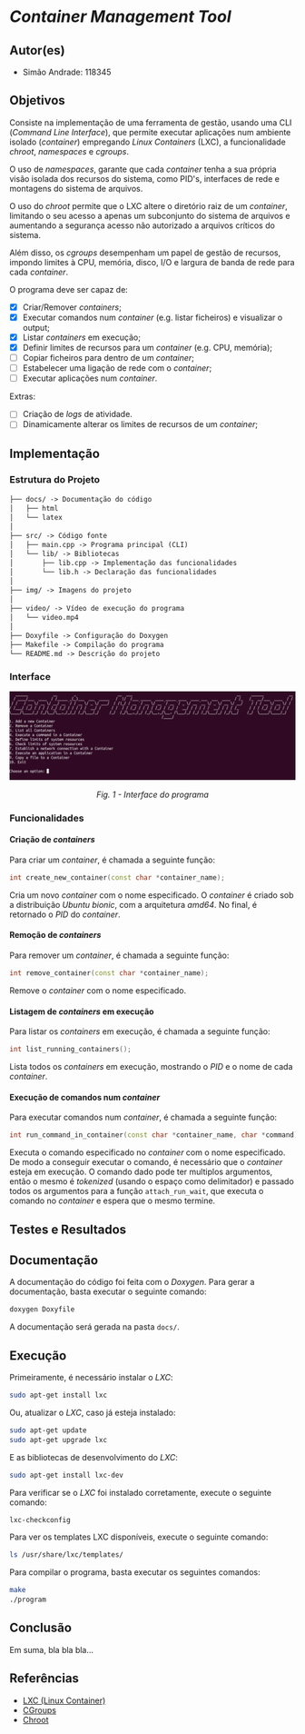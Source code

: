 # *Container Management Tool*

## Autor(es)

- Simão Andrade: 118345

## Objetivos

Consiste na implementação de uma ferramenta de gestão, usando uma CLI (*Command Line Interface*), que permite executar aplicações num ambiente isolado (*container*) empregando *Linux Containers* (LXC), a funcionalidade *chroot*, *namespaces* e *cgroups*.

O uso de *namespaces*, garante que cada *container* tenha a sua própria visão isolada dos recursos do sistema, como PID's, interfaces de rede e montagens do sistema de arquivos.

O uso do *chroot* permite que o LXC altere o diretório raiz de um *container*, limitando o seu acesso a apenas um subconjunto do sistema de arquivos e aumentando a segurança acesso não autorizado a arquivos críticos do sistema.

Além disso, os *cgroups* desempenham um papel de gestão de recursos, impondo limites à CPU, memória, disco, I/O e largura de banda de rede para cada *container*.

O programa deve ser capaz de:

- [x] Criar/Remover *containers*;
- [x] Executar comandos num *container* (e.g. listar ficheiros) e visualizar o output;
- [x] Listar *containers* em execução;
- [x] Definir limites de recursos para um *container* (e.g. CPU, memória);
- [ ] Copiar ficheiros para dentro de um *container*;
- [ ] Estabelecer uma ligação de rede com o *container*;
- [ ] Executar aplicações num *container*.

Extras:

- [ ] Criação de *logs* de atividade.
- [ ] Dinamicamente alterar os limites de recursos de um *container*;

## Implementação

### Estrutura do Projeto

```console
├── docs/ -> Documentação do código
│   ├── html
│   └── latex
│
├── src/ -> Código fonte
│   ├── main.cpp -> Programa principal (CLI)
│   └── lib/ -> Bibliotecas
│       ├── lib.cpp -> Implementação das funcionalidades
│       └── lib.h -> Declaração das funcionalidades
│
├── img/ -> Imagens do projeto
│
├── video/ -> Vídeo de execução do programa
│   └── video.mp4
│
├── Doxyfile -> Configuração do Doxygen
├── Makefile -> Compilação do programa
└── README.md -> Descrição do projeto
```

### Interface

<p align="center"><img src="img/interface.png" alt="Interface" width="800"></p>

<p align="center"><i>Fig. 1 - Interface do programa</i></p>

### Funcionalidades

#### Criação de *containers*

Para criar um *container*, é chamada a seguinte função:

```cpp
int create_new_container(const char *container_name);
```

Cria um novo *container* com o nome especificado. O *container* é criado sob a distribuição *Ubuntu bionic*, com a arquitetura *amd64*. No final, é retornado o *PID* do *container*.

#### Remoção de *containers*

Para remover um *container*, é chamada a seguinte função:

```cpp
int remove_container(const char *container_name);
```

Remove o *container* com o nome especificado.

#### Listagem de *containers* em execução

Para listar os *containers* em execução, é chamada a seguinte função:

```cpp
int list_running_containers();
```

Lista todos os *containers* em execução, mostrando o *PID* e o nome de cada *container*.

#### Execução de comandos num *container*

Para executar comandos num *container*, é chamada a seguinte função:

```cpp
int run_command_in_container(const char *container_name, char *command);
```

Executa o comando especificado no *container* com o nome especificado. De modo a conseguir executar o comando, é necessário que o *container* esteja em execução. O comando dado pode ter multiplos argumentos, então o mesmo é *tokenized* (usando o espaço como delimitador) e passado todos os argumentos para a função `attach_run_wait`, que executa o comando no *container* e espera que o mesmo termine.

## Testes e Resultados

## Documentação

A documentação do código foi feita com o *Doxygen*. Para gerar a documentação, basta executar o seguinte comando:

```bash
doxygen Doxyfile
```

A documentação será gerada na pasta `docs/`.

## Execução

Primeiramente, é necessário instalar o *LXC*:

```bash
sudo apt-get install lxc
```

Ou, atualizar o *LXC*, caso já esteja instalado:

```bash
sudo apt-get update
sudo apt-get upgrade lxc
```

E as bibliotecas de desenvolvimento do *LXC*:

```bash
sudo apt-get install lxc-dev
```

Para verificar se o *LXC* foi instalado corretamente, execute o seguinte comando:

```bash
lxc-checkconfig
```

Para ver os templates LXC disponíveis, execute o seguinte comando:

```bash
ls /usr/share/lxc/templates/
```

Para compilar o programa, basta executar os seguintes comandos:

```bash
make
./program
```

## Conclusão

Em suma, bla bla bla...

## Referências

- [LXC (Linux Container)](https://linuxcontainers.org/lxc/documentation/)
- [CGroups](https://www.kernel.org/doc/Documentation/cgroup-v1/cgroups.txt)
- [Chroot](https://man7.org/linux/man-pages/man1/chroot.1.html)
